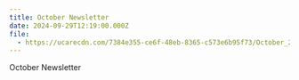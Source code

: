 ```yaml
---
title: October Newsletter
date: 2024-09-29T12:19:00.000Z
file:
  - https://ucarecdn.com/7384e355-ce6f-48eb-8365-c573e6b95f73/October_2024_Monthly_Newsletter.pdf
---
```

October Newsletter

